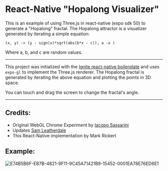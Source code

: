 # React-Native "Hopalong Visualizer"

This is an example of using Three.js in react-native (expo sdk 50) to generate a "Hopalong" fractal. The Hopalong attractor is a visualizer generated by iterating a simple equation:

```
(x, y) -> (y - sign(x)*sqrt(abs(b*x - c)), a -x )
```

Where a, b, and c are random values.

---

This project was initialized with the [Ignite react-native boilerplate](https://github.com/infinitered/ignite) and uses `expo-gl` to implement the Three.js renderer. The Hopalong fractal is generated by iterating the above equation and plotting the points in 3D space.

You can touch and drag the screen to change the fractal's angle.

---

## Credits:

* Original WebGL Chrome Experiment by [Iacopo Sassarini](https://experiments.withgoogle.com/webgl-attractors-trip)
* Updates [Sam Leatherdale](https://github.com/SamLeatherdale/hopalong-redux)
* This React-Native implementation by Mark Rickert

## Example:

![E74B5B6F-EB7B-4821-9F11-9C45A71421B9-15452-0001EA78E76ED6E1](https://github.com/markrickert/react-native-hopalong-visualizer/assets/139261/c662c42e-156f-4b1f-a440-55ea8b25d78a)
